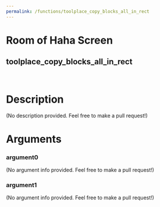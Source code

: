 ```yaml
---
permalink: /functions/toolplace_copy_blocks_all_in_rect
---
```

# Room of Haha Screen  
## toolplace_copy_blocks_all_in_rect  
&nbsp;  
# Description  
(No description provided. Feel free to make a pull request!) 
&nbsp;  
# Arguments
### argument0
(No argument info provided. Feel free to make a pull request!)
&nbsp;  
### argument1
(No argument info provided. Feel free to make a pull request!)
&nbsp;  


